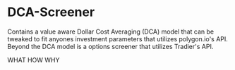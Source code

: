 # DCA-Screener
Contains a value aware Dollar Cost Averaging (DCA) model that can be tweaked to fit anyones investment parameters that utilizes polygon.io's API. Beyond the DCA model is a options screener that utilizes Tradier's API. 

WHAT
HOW
WHY

